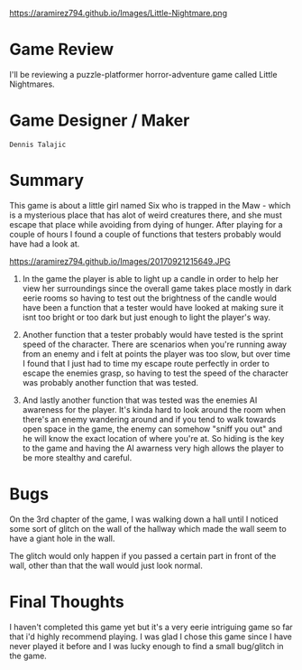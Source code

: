 <https://aramirez794.github.io/Images/Little-Nightmare.png>

                            
                            
#  Game Review
I'll be reviewing a puzzle-platformer horror-adventure game called Little Nightmares.

# Game Designer / Maker
    Dennis Talajic

# Summary

This game is about a little girl named Six who is trapped in the Maw - which is a mysterious place
that has alot of weird creatures there, and she must escape that place while avoiding from dying of hunger.
After playing for a couple of hours I found a couple of functions that testers probably would have had a look at.

<https://aramirez794.github.io/Images/20170921215649.JPG>

1. In the game the player is able to light up a candle in order to help her view her surroundings since the overall game 
takes place mostly in dark eerie rooms so having to test out the brightness of the candle would have been a function that a
tester would have looked at making sure it isnt too bright or too dark but just enough to light the player's way.

2. Another function that a tester probably would have tested is the sprint speed of the character. There are scenarios
when you're running away from an enemy and i felt at points the player was too slow, but over time I found that I just had to time my escape route perfectly in order to escape the enemies grasp, so having to test the speed of the character was probably another 
function that was tested.

3. And lastly another function that was tested was the enemies AI awareness for the player. It's kinda hard to look 
around the room when there's an enemy wandering around and if you tend to walk towards open space in the game, the enemy can
somehow "sniff you out" and he will know the exact location of where you're at. So hiding is the key to the game and having the 
AI awarness very high allows the player to be more stealthy and careful.


# Bugs

On the 3rd chapter of the game, I was walking down a hall until I noticed some sort of glitch on the wall of the hallway 
which made the wall seem to have a giant hole in the wall.




The glitch would only happen if you passed a certain part in front of the wall, other than that the wall would just look normal.



# Final Thoughts

I haven't completed this game yet but it's a very eerie intriguing game so far that i'd highly recommend playing. I was glad I chose this game since I have never played it before and I was lucky enough to find a small bug/glitch in the game.
